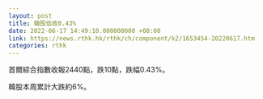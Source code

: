 ```yaml
---
layout: post
title: 韓股低收0.43%
date: 2022-06-17 14:49:10.000000000 +08:00
link: https://news.rthk.hk/rthk/ch/component/k2/1653454-20220617.htm
categories: rthk
---
```


首爾綜合指數收報2440點，跌10點，跌幅0.43%。

韓股本周累計大跌約6%。
